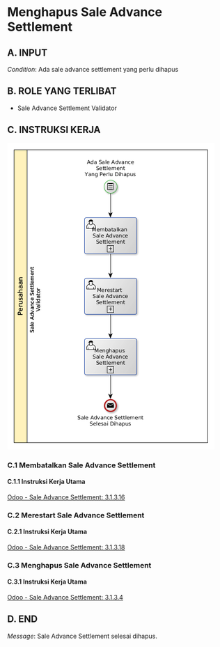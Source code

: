 # Menghapus Sale Advance Settlement

## <a name="input">A. INPUT</a>

*Condition*: Ada sale advance settlement yang perlu dihapus

## <a name="role">B. ROLE YANG TERLIBAT</a>

* Sale Advance Settlement Validator

## <a name="instruksi">C. INSTRUKSI KERJA</a>

![](../img/prosedur-kerja/menghapus-sale-advance-settlement.png)

### C.1 Membatalkan Sale Advance Settlement

#### C.1.1 Instruksi Kerja Utama

[Odoo - Sale Advance Settlement: 3.1.3.16](../transaksi/sale-advance-settlement/batal.md)

### C.2 Merestart Sale Advance Settlement

#### C.2.1 Instruksi Kerja Utama

[Odoo - Sale Advance Settlement: 3.1.3.18](../transaksi/sale-advance-settlement/restart.md)

### C.3 Menghapus Sale Advance Settlement

#### C.3.1 Instruksi Kerja Utama

[Odoo - Sale Advance Settlement: 3.1.3.4](../transaksi/sale-advance-settlement/menghapus.md)

## <a name="input">D. END</a>

*Message*: Sale Advance Settlement selesai dihapus.
